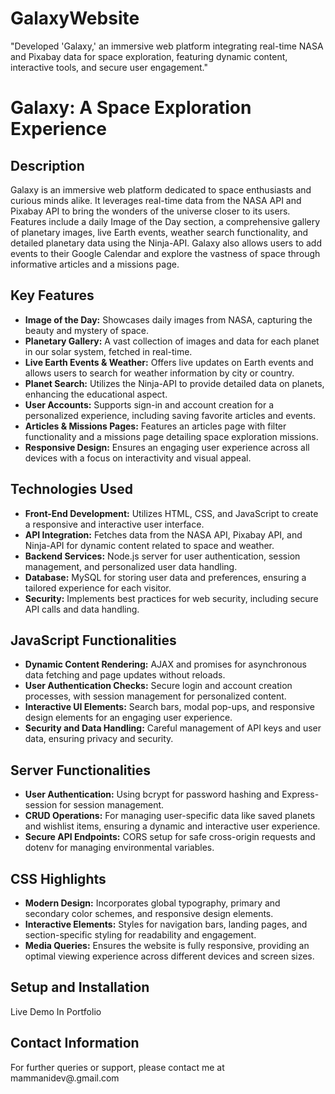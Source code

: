 # GalaxyWebsite
"Developed 'Galaxy,' an immersive web platform integrating real-time NASA and Pixabay data for space exploration, featuring dynamic content, interactive tools, and secure user engagement."

# Galaxy: A Space Exploration Experience

## Description

Galaxy is an immersive web platform dedicated to space enthusiasts and curious minds alike. It leverages real-time data from the NASA API and Pixabay API to bring the wonders of the universe closer to its users. Features include a daily Image of the Day section, a comprehensive gallery of planetary images, live Earth events, weather search functionality, and detailed planetary data using the Ninja-API. Galaxy also allows users to add events to their Google Calendar and explore the vastness of space through informative articles and a missions page.

## Key Features

- **Image of the Day:** Showcases daily images from NASA, capturing the beauty and mystery of space.
- **Planetary Gallery:** A vast collection of images and data for each planet in our solar system, fetched in real-time.
- **Live Earth Events & Weather:** Offers live updates on Earth events and allows users to search for weather information by city or country.
- **Planet Search:** Utilizes the Ninja-API to provide detailed data on planets, enhancing the educational aspect.
- **User Accounts:** Supports sign-in and account creation for a personalized experience, including saving favorite articles and events.
- **Articles & Missions Pages:** Features an articles page with filter functionality and a missions page detailing space exploration missions.
- **Responsive Design:** Ensures an engaging user experience across all devices with a focus on interactivity and visual appeal.

## Technologies Used

- **Front-End Development:** Utilizes HTML, CSS, and JavaScript to create a responsive and interactive user interface.
- **API Integration:** Fetches data from the NASA API, Pixabay API, and Ninja-API for dynamic content related to space and weather.
- **Backend Services:** Node.js server for user authentication, session management, and personalized user data handling.
- **Database:** MySQL for storing user data and preferences, ensuring a tailored experience for each visitor.
- **Security:** Implements best practices for web security, including secure API calls and data handling.

## JavaScript Functionalities

- **Dynamic Content Rendering:** AJAX and promises for asynchronous data fetching and page updates without reloads.
- **User Authentication Checks:** Secure login and account creation processes, with session management for personalized content.
- **Interactive UI Elements:** Search bars, modal pop-ups, and responsive design elements for an engaging user experience.
- **Security and Data Handling:** Careful management of API keys and user data, ensuring privacy and security.

## Server Functionalities

- **User Authentication:** Using bcrypt for password hashing and Express-session for session management.
- **CRUD Operations:** For managing user-specific data like saved planets and wishlist items, ensuring a dynamic and interactive user experience.
- **Secure API Endpoints:** CORS setup for safe cross-origin requests and dotenv for managing environmental variables.

## CSS Highlights

- **Modern Design:** Incorporates global typography, primary and secondary color schemes, and responsive design elements.
- **Interactive Elements:** Styles for navigation bars, landing pages, and section-specific styling for readability and engagement.
- **Media Queries:** Ensures the website is fully responsive, providing an optimal viewing experience across different devices and screen sizes.

## Setup and Installation

Live Demo In Portfolio


## Contact Information

For further queries or support, please contact me at mammanidev@.gmail.com


